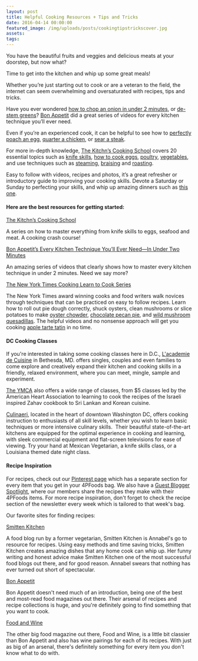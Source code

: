 ```yaml
---
layout: post
title: Helpful Cooking Resources + Tips and Tricks
date: 2016-04-14 00:00:00
featured_image: /img/uploads/posts/cookingtipstrickscover.jpg
assets:
tags:
---
```


<div class="editable"><p>You have the beautiful fruits and veggies and delicious meats at your doorstep, but now what?</p><p>Time to get into the kitchen and whip up some great meals!</p><p>Whether you&rsquo;re just starting out to cook or are a veteran to the field, the internet can seem overwhelming and oversaturated with recipes, tips and tricks.</p><p>Have you ever wondered&nbsp;<a target="_blank" href="http://video.bonappetit.com/watch/dice-an-onion-in-no-time-flat?c=series">how to chop an onion in under 2 minutes</a>, or&nbsp;<a target="_blank" href="http://video.bonappetit.com/watch/how-to-de-stem-every-green?c=series">de-stem greens</a>?&nbsp;<a target="_blank" href="http://video.bonappetit.com/series/how-to-do-every-basic-cooking-technique">Bon Appetit</a>&nbsp;did a great series of videos for every kitchen technique you&rsquo;ll ever need.</p><p>Even if you&rsquo;re an experienced cook, it can be helpful to see how to&nbsp;<a target="_blank" href="http://video.bonappetit.com/watch/the-perfect-poached-egg?c=series">perfectly poach an egg</a>,&nbsp;<a target="_blank" href="http://video.bonappetit.com/watch/how-to-quarter-a-chicken?c=series">quarter a chicken</a>, or&nbsp;<a target="_blank" href="http://video.bonappetit.com/watch/how-to-sear-steak-the-right-way?c=series">sear a steak</a>.</p><p>For more in-depth knowledge,&nbsp;<a target="_blank" href="http://www.thekitchn.com/collection/cooking-school-373">The Kitchn&rsquo;s Cooking School</a>&nbsp;covers 20 essential topics such as&nbsp;<a target="_blank" href="http://www.thekitchn.com/cooking-school-day-1-knife-skills-the-kitchns-cooking-school-208639">knife skills</a>,&nbsp;<a target="_blank" href="http://www.thekitchn.com/cooking-school-day-4-eggs-the-kitchns-cooking-school-211009">how to cook eggs</a>,&nbsp;<a target="_blank" href="http://www.thekitchn.com/cooking-school-day-5-poultry-the-kitchns-cooking-school-211010">poultry</a>,&nbsp;<a target="_blank" href="http://www.thekitchn.com/cooking-school-day-3-vegetables-the-kitchns-cooking-school-211008">vegetables</a>, and use techniques such as&nbsp;<a target="_blank" href="http://www.thekitchn.com/cooking-school-day-16-steam-the-kitchns-cooking-school-211022">steaming</a>,&nbsp;<a target="_blank" href="http://www.thekitchn.com/cooking-school-day-18-braise-the-kitchns-cooking-school-211024">braising</a>&nbsp;and&nbsp;<a target="_blank" href="http://www.thekitchn.com/cooking-school-day-17-roast-the-kitchns-cooking-school-211023">roasting</a>.</p><p>Easy to follow with videos, recipes and photos, it&rsquo;s a great refresher or introductory guide to improving your cooking skills. Devote a Saturday or Sunday to perfecting your skills, and whip up amazing dinners such as&nbsp;<a target="_blank" href="http://smittenkitchen.com/blog/2007/10/butternut-squash-and-caramelized-onion-galette/">this one</a>.</p><h4>Here are the best resources for getting started:</h4><p><a target="_blank" href="http://www.thekitchn.com/collection/cooking-school-373">The Kitchn&rsquo;s Cooking School</a></p><p>A series on how to master everything from knife skills to eggs, seafood and meat. A cooking crash course!</p><p><a target="_blank" href="http://video.bonappetit.com/series/how-to-do-every-basic-cooking-technique">Bon Appetit&rsquo;s Every Kitchen Technique You&rsquo;ll Ever Need&mdash;In Under Two Minutes</a></p><p>An amazing series of videos that clearly shows how to master every kitchen technique in under 2 minutes. Need we say more?</p><p><a target="_blank" href="http://cooking.nytimes.com/learn-to-cook">The New York Times Cooking Learn to Cook Series</a></p><p>The New York Times award winning cooks and food writers walk novices through techniques that can be practiced on easy to follow recipes. Learn how to roll out pie dough correctly, shuck oysters, clean mushrooms or slice potatoes to make&nbsp;<a target="_blank" href="http://cooking.nytimes.com/recipes/6460-oyster-chowder">oyster chowder</a>,&nbsp;<a target="_blank" href="http://cooking.nytimes.com/recipes/1015434-chocolate-pecan-pie">chocolate pecan pie</a>, and&nbsp;<a target="_blank" href="http://cooking.nytimes.com/recipes/1016137-wild-mushroom-quesadillas">wild mushroom quesadillas</a>. The helpful videos and no nonsense approach will get you cooking&nbsp;<a target="_blank" href="http://cooking.nytimes.com/recipes/1016883-foolproof-tarte-tatin">apple tarte tatin</a>&nbsp;in no time.</p><h4>DC Cooking Classes</h4><p>If you're interested in taking some cooking classes here in D.C.,&nbsp;<a target="_blank" href="https://lacademie.com/recreational/">L'academie de Cuisine</a>&nbsp;in Bethesda, MD. offers singles, couples and even families to come explore and creatively expand their kitchen and cooking skills in a friendly, relaxed environment, where you can meet, mingle, sample and experiment.</p><p><a target="_blank" href="http://www.ymcadc.org/page.cfm?p=52">The YMCA</a>&nbsp;also offers a wide range of classes, from $5 classes led by the American Heart Association to learning to cook the recipes of the Israeli inspired Zahav cookbook to Sri Lankan and Korean cuisine.</p><p><a target="_blank" href="http://www.culinaerie.com/">Culinaeri</a>, located in the heart of downtown Washington DC, offers cooking instruction to enthusiasts of all skill levels, whether you wish to learn basic techniques or more intensive culinary skills. &nbsp;Their beautiful state-of-the-art kitchens are equipped for the optimal experience in cooking and learning, with sleek commercial equipment and flat-screen televisions for ease of viewing. Try your hand at Mexican Vegetarian, a knife skills class, or a Louisiana themed date night class.</p><h4>Recipe Inspiration</h4><p>For recipes, check out our&nbsp;<a target="_blank" href="https://www.pinterest.com/4pfoods/">Pinterest page</a>&nbsp;which has a separate section for every item that you get in your 4PFoods bag. We also have a&nbsp;<a target="_blank" href="http://4pfoods.com/guest-blogger-spotlight/">Guest Blogger Spotlight</a>, where our members share the recipes they make with their 4PFoods items. For more recipe inspiration, don't forget to check the recipe section of the newsletter every week which is tailored to that week's bag.</p><p>Our favorite sites for finding recipes:</p><p><a target="_blank" href="http://smittenkitchen.com/">Smitten Kitchen</a></p><p>A food blog run by a former vegetarian, Smitten Kitchen is Annabel's go to resource for recipes. Using easy methods and time saving tricks, Smitten Kitchen creates amazing dishes that any home cook can whip up. Her funny writing and honest advice make Smitten Kitchen one of the most successful food blogs out there, and for good reason. Annabel swears that nothing has ever turned out short of spectacular.</p><p><a target="_blank" href="http://www.bonappetit.com/">Bon Appetit</a></p><p>Bon Appetit doesn't need much of an introduction, being one of the best and most-read food magazines out there. Their arsenal of recipes and recipe collections is huge, and you're definitely going to find something that you want to cook.</p><p><a target="_blank" href="http://www.foodandwine.com/">Food and Wine</a></p><p>The other big food magazine out there, Food and Wine, is a little bit classier than Bon Appetit and also has wine pairings for each of its recipes. With just as big of an arsenal, there's definitely something for every item you don't know what to do with.</p></div>